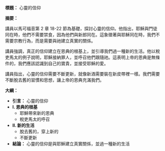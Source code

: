 **標題：** 心靈的信仰

**摘要：**

講員以馬可福音第 2 章 18-22 節為基礎，探討心靈的信仰。他指出，耶穌與門徒同在時，他們不需要禁食，因為他們與新郎同在。這象徵著與耶穌同在時，我們不需要宗教行為，而是需要與祂建立真實的關係。

講員強調，真正的信仰建立在恩典的根基上，並引導我們過一種新的生活。他以稅吏馬太的例子說明，耶穌接納罪人，並呼召他們跟隨祂。這表明上帝的恩典是無條件的，我們應該認識到自己的寶貴，並接受耶穌的愛。

講員指出，心靈的信仰需要不斷更新，就像新酒需要裝在新皮帶裡一樣。我們需要不斷脫去舊的習慣和思想，讓上帝的恩典充滿我們。

**大綱：**

* **引言：** 心靈的信仰
* **I. 恩典的根基**
    * 耶穌帶來新的恩典
    * 稅吏馬太的呼召
* **II. 新的生活**
    * 脫去舊的，穿上新的
    * 不斷更新
* **結論：** 心靈的信仰是與耶穌建立真實關係，並過一種新的生活